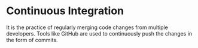 # Continuous Integration

It is the practice of regularly merging code changes from multiple developers. Tools like GitHub are used to continuously push the changes in the form of commits.
